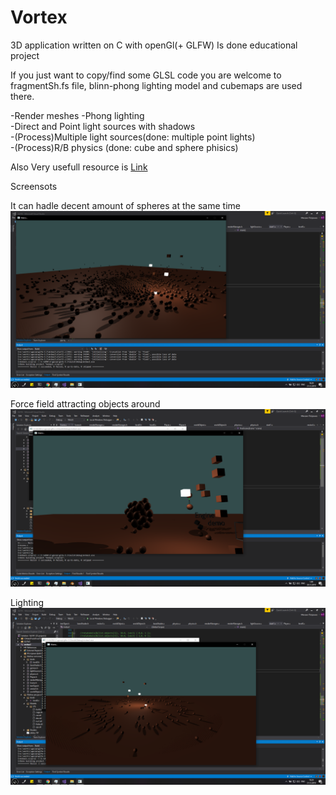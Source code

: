 # Vortex
3D application written on C with openGl(+ GLFW)
Is done educational project

If you just want to copy/find some GLSL code you are welcome to fragmentSh.fs file, blinn-phong lighting model and cubemaps are used there.

-Render meshes 
-Phong lighting  
-Direct and Point light sources with shadows  
-(Process)Multiple light sources(done: multiple point lights)  
-(Process)R/B physics (done: cube and sphere phisics)


Also Very usefull resource is [Link](https://learnopengl.com/)

Screensots

It can hadle decent amount of spheres at the same time
![](img/img9.png)

Force field attracting objects around
![](img/img14.png)

Lighting
![](img/img5.png)
